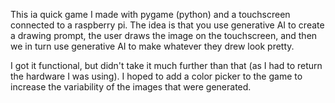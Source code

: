 This ia quick game I made with pygame (python) and a touchscreen connected to a raspberry pi.  The idea is that you use generative AI to create a drawing prompt, the user draws the image on the touchscreen, and then we in turn use generative AI to make whatever they drew look pretty.

I got it functional, but didn't take it much further than that (as I had to return the hardware I was using).  I hoped to add a color picker to the game to increase the variability of the images that were generated.
